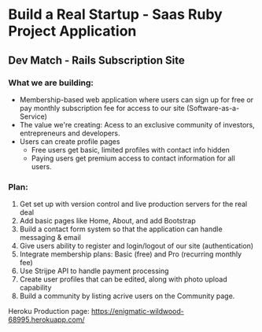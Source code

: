 # Build a Real Startup - Saas Ruby Project Application

## Dev Match - Rails Subscription Site

### What we are building:
* Membership-based web application where users can sign up for free or pay monthly subscription fee for access to our site (Software-as-a-Service)
* The value we're creating: Acess to an exclusive community of investors, entrepreneurs and developers.
* Users can create profile pages
  * Free users get basic, limited profiles with contact info hidden
  * Paying users get premium access to contact information for all users.
  
### Plan:
1. Get set up with version control and live production servers for the real deal
2. Add basic pages like Home, About, and add Bootstrap
3. Build a contact form system so that the application can handle messaging & email
4. Give users ability to register and login/logout of our site (authentication)
5. Integrate membership plans: Basic (free) and Pro (recurring monthly fee)
6. Use Strijpe API to handle payment processing
7. Create user profiles that can be edited, along with photo upload capability
8. Build a community by listing acrive users on the Community page.

Heroku Production page: https://enigmatic-wildwood-68995.herokuapp.com/